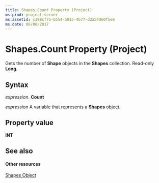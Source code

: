 ```yaml
---
title: Shapes.Count Property (Project)
ms.prod: project-server
ms.assetid: c198cf75-b554-5815-4b77-d2a54d60f5e6
ms.date: 06/08/2017
---
```



# Shapes.Count Property (Project)
Gets the number of **Shape** objects in the **Shapes** collection. Read-only **Long**.

## Syntax

 _expression_. **Count**

 _expression_ A variable that represents a **Shapes** object.


## Property value

 **INT**


## See also


#### Other resources


[Shapes Object](shapes-object-project.md)
